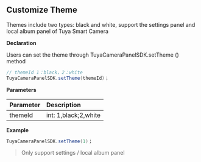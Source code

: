 ## Customize Theme

Themes include two types: black and white, support the settings panel and local album panel of Tuya Smart Camera

**Declaration**

Users can set the theme through TuyaCameraPanelSDK.setTheme () method

```java
// themeId 1：black，2：white
TuyaCameraPanelSDK.setTheme(themeId)；
```

 **Parameters**

| Parameter | Description          |
| :-------- | :------------------- |
| themeId   | int: 1,black;2,white |

**Example**

```java
TuyaCameraPanelSDK.setTheme(1)；
```

> Only support settings / local album panel

